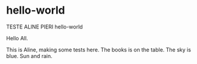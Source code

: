 # hello-world
TESTE ALINE PIERI hello-world

Hello All.

This is Aline, making some tests here. 
The books is on the table. 
The sky is blue.
Sun and rain. 
